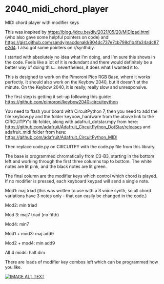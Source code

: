 # 2040_midi_chord_player
MIDI chord player with modifier keys

This was inspired by https://blog.4dcu.be/diy/2021/05/20/MIDIpad.html (who also gave some helpful pointers on code) and https://gist.github.com/sandyjmacdonald/804dc737e7cb798d1b4fa34adc87e2d4. I also got some pointers on r/synthdiy. 

I started with absolutely no idea what I'm doing, and I'm sure this shows in the code. Feels like a lot of it is redundant and there would definitely be a better way of doing this... nevertheless, it does what I wanted it to. 

This is designed to work on the Pimoroni Pico RGB Base, where it works perfectly. It should also work on the Keybow 2040, but it doesn't at the minute. On the Keybow 2040, it is really, really slow and unresponsive. 

The first step is getting it set-up following this guide: https://github.com/pimoroni/keybow2040-circuitpython

You need to flash your board with CircuitPython 7, then you need to add the file keybow.py and the folder keybow_hardware from the above link to the CIRCUITPY's lib folder, along with adafruit_dotstar.mpy from here: https://github.com/adafruit/Adafruit_CircuitPython_DotStar/releases and adafruit_midi folder from here: https://github.com/adafruit/Adafruit_CircuitPython_MIDI

Then replace code.py on CIRCUITPY with the code.py file from this library. 

The base is programmed chromatically from C3-B3, starting in the bottom left and working through the first three columns top to bottom. The white notes are lit pink, and the black notes are lit green. 

The final column are the modifier keys which control which chord is played. If no modifier is pressed, each keyboard keypad will send a single note.

Mod1: maj triad (this was written to use with a 3 voice synth, so all chord variations have 3 notes only - that can easily be changed in the code.)

Mod2: min triad

Mod 3: maj7 triad (no fifth)

Mod4: min7

Mod1 + mod3: maj add9 

Mod2 + mod4: min add9

All 4 mods: half dim

There are loads of modifier key combos left which can be programmed how you like. 

[![IMAGE ALT TEXT](http://img.youtube.com/vi/sJZyv5DZECY/0.jpg)](https://www.youtube.com/watch?v=sJZyv5DZECY "RGB Pico Keypad MIDI Keyboard and Chord Player
")
